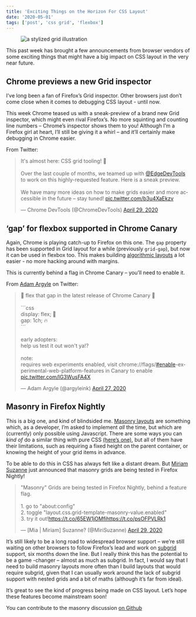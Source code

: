 ```yaml
---
title: 'Exciting Things on the Horizon For CSS Layout'
date: '2020-05-01'
tags: ['post', 'css grid', 'flexbox']
---
```


<figure>
  <img src="/exciting-things-on-the-horizon-for-css-layout.svg" alt="a stylized grid illustration">
</figure>

This past week has brought a few announcements from browser vendors of some exciting things that might have a big impact on CSS layout in the very near future.

## Chrome previews a new Grid inspector

I’ve long been a fan of Firefox’s Grid inspector. Other browsers just don’t come close when it comes to debugging CSS layout - until now.

This week Chrome teased us with a sneak-preview of a brand new Grid inspector, which might even rival Firefox’s. No more squinting and counting line numbers – Chrome’s inspector shows them to you! Although I’m a Firefox girl at heart, I’ll still be giving it a whirl – and it’ll certainly make debugging in Chrome easier.

From Twitter:

<blockquote class="twitter-tweet"><p lang="en" dir="ltr">It&#39;s almost here: CSS grid tooling! 🤘<br><br>Over the last couple of months, we teamed up with <a href="https://twitter.com/EdgeDevTools?ref_src=twsrc%5Etfw">@EdgeDevTools</a> to work on this highly-requested feature. Here is a sneak preview.<br><br>We have many more ideas on how to make grids easier and more accessible in the future – stay tuned! <a href="https://t.co/b3u4XaEkzv">pic.twitter.com/b3u4XaEkzv</a></p>&mdash; Chrome DevTools (@ChromeDevTools) <a href="https://twitter.com/ChromeDevTools/status/1255481965995851782?ref_src=twsrc%5Etfw">April 29, 2020</a></blockquote> <script async src="https://platform.twitter.com/widgets.js" charset="utf-8"></script>

## ‘gap’ for flexbox supported in Chrome Canary

Again, Chrome is playing catch-up to Firefox on this one. The `gap` property has been supported in Grid layout for a while (previously `grid-gap`), but now it can be used in flexbox too. This makes building [algorithmic layouts](https://every-layout.dev/blog/algorithmic-design/) a lot easier - no more hacking around with margins.

This is currently behind a flag in Chrome Canary – you’ll need to enable it.

From [Adam Argyle](https://twitter.com/argyleink) on Twitter:

<blockquote class="twitter-tweet"><p lang="en" dir="ltr">🎉 flex that gap in the latest release of Chrome Canary 🎉<br><br>```css<br>display: flex; 🦾<br>gap: 1ch; 🔥<br>```<br><br>early adopters:<br>help us test it out won&#39;t ya!? <br><br>note:<br>requires web experiments enabled, visit chrome://flags/<a href="https://twitter.com/hashtag/enable?src=hash&amp;ref_src=twsrc%5Etfw">#enable</a>-experimental-web-platform-features in Canary to enable <a href="https://t.co/lG3WusFA4X">pic.twitter.com/lG3WusFA4X</a></p>&mdash; Adam Argyle (@argyleink) <a href="https://twitter.com/argyleink/status/1254794309263491072?ref_src=twsrc%5Etfw">April 27, 2020</a></blockquote>
<script async src="https://platform.twitter.com/widgets.js" charset="utf-8"></script>

## Masonry in Firefox Nightly

This is a big one, and kind of blindsided me. [Masonry layouts](https://css-tricks.com/piecing-together-approaches-for-a-css-masonry-layout/) are something which, as a developer, I’m asked to implement _all_ the time, but which are (currently) only possible using Javascript. There are some ways you can _kind of_ do a similar thing with pure CSS [(here’s one)](https://codepen.io/michellebarker/pen/mdyYxGG), but all of them have their limitations, such as requiring a fixed height on the parent container, or knowing the height of your grid items in advance.

To be able to do this in CSS has always felt like a distant dream. But [Miriam Suzanne](https://twitter.com/MiriSuzanne) just announced that masonry grids are being tested in Firefox Nightly!

<blockquote class="twitter-tweet"><p lang="en" dir="ltr">&quot;Masonry&quot; Grids are being tested in Firefox Nightly, behind a feature flag. <br><br>1. go to &quot;about:config&quot;<br>2. toggle &quot;layout.css.grid-template-masonry-value.enabled&quot;<br>3. try it out!<a href="https://t.co/65EW1jOMfi">https://t.co/65EW1jOMfi</a><a href="https://t.co/psOFPVLRk1">https://t.co/psOFPVLRk1</a></p>&mdash; [Mia | Miriam] Suzanne? (@MiriSuzanne) <a href="https://twitter.com/MiriSuzanne/status/1255567501359853570?ref_src=twsrc%5Etfw">April 29, 2020</a></blockquote>
<script async src="https://platform.twitter.com/widgets.js" charset="utf-8"></script>

It’s still likely to be a long road to widespread browser support – we’re still waiting on other browsers to follow Firefox’s lead and work on [subgrid](https://developer.mozilla.org/en-US/docs/Web/CSS/CSS_Grid_Layout/Subgrid) support, six months down the line. But I really think this has the potential to be a game -changer – almost as much as subgrid. In fact, I would say that I need to build masonry layouts more often than I build layouts that would require subgrid, given that I can usually work around the lack of subgrid support with nested grids and a bit of maths (although it’s far from ideal).

It’s great to see the kind of progress being made on CSS layout. Let’s hope these features become mainstream soon!

<aside>You can contribute to the masonry discussion <a href="https://github.com/w3c/csswg-drafts/issues/4650">on Github</a></aside>
